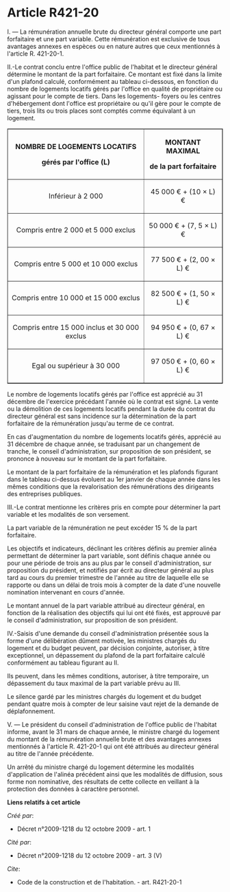 # Article R421-20

I. ― La rémunération annuelle brute du directeur général comporte une part forfaitaire et une part variable. Cette
rémunération est exclusive de tous avantages annexes en espèces ou en nature autres que ceux mentionnés à l'article R.
421-20-1. 

II.-Le contrat conclu entre l'office public de l'habitat et le directeur général détermine le montant de la part forfaitaire.
Ce montant est fixé dans la limite d'un plafond calculé, conformément au tableau ci-dessous, en fonction du nombre de
logements locatifs gérés par l'office en qualité de propriétaire ou agissant pour le compte de tiers. Dans les logements-
foyers ou les centres d'hébergement dont l'office est propriétaire ou qu'il gère pour le compte de tiers, trois lits ou trois
places sont comptés comme équivalant à un logement. 

<table border="1">
  <tbody>
    <tr>
      <th>

NOMBRE DE LOGEMENTS LOCATIFS 

gérés par l'office (L) 

</th>
      <th>

MONTANT MAXIMAL 

de la part forfaitaire 

</th>
    </tr>
    <tr>
      <td align="center">

Inférieur à 2 000 

</td>
      <td align="center">

45 000 € + (10 × L) € 

</td>
    </tr>
    <tr>
      <td align="center">

Compris entre 2 000 et 5 000 exclus 

</td>
      <td align="center">

50 000 € + (7, 5 × L) € 

</td>
    </tr>
    <tr>
      <td align="center">

Compris entre 5 000 et 10 000 exclus 

</td>
      <td align="center">

77 500 € + (2, 00 × L) € 

</td>
    </tr>
    <tr>
      <td align="center">

Compris entre 10 000 et 15 000 exclus 

</td>
      <td align="center">

82 500 € + (1, 50 × L) € 

</td>
    </tr>
    <tr>
      <td align="center">

Compris entre 15 000 inclus et 30 000 exclus 

</td>
      <td align="center">

94 950 € + (0, 67 × L) € 

</td>
    </tr>
    <tr>
      <td align="center">

Egal ou supérieur à 30 000 

</td>
      <td align="center">

97 050 € + (0, 60 × L) € 

</td>
    </tr>
  </tbody>
</table>

Le nombre de logements locatifs gérés par l'office est apprécié au 31 décembre de l'exercice précédant l'année où le contrat
est signé. La vente ou la démolition de ces logements locatifs pendant la durée du contrat du directeur général est sans
incidence sur la détermination de la part forfaitaire de la rémunération jusqu'au terme de ce contrat. 

En cas d'augmentation du nombre de logements locatifs gérés, apprécié au 31 décembre de chaque année, se traduisant par un
changement de tranche, le conseil d'administration, sur proposition de son président, se prononce à nouveau sur le montant de
la part forfaitaire. 

Le montant de la part forfaitaire de la rémunération et les plafonds figurant dans le tableau ci-dessus évoluent au 1er
janvier de chaque année dans les mêmes conditions que la revalorisation des rémunérations des dirigeants des entreprises
publiques. 

III.-Le contrat mentionne les critères pris en compte pour déterminer la part variable et les modalités de son versement. 

La part variable de la rémunération ne peut excéder 15 % de la part forfaitaire. 

Les objectifs et indicateurs, déclinant les critères définis au premier alinéa permettant de déterminer la part variable,
sont définis chaque année ou pour une période de trois ans au plus par le conseil d'administration, sur proposition du
président, et notifiés par écrit au directeur général au plus tard au cours du premier trimestre de l'année au titre de
laquelle elle se rapporte ou dans un délai de trois mois à compter de la date d'une nouvelle nomination intervenant en cours
d'année. 

Le montant annuel de la part variable attribué au directeur général, en fonction de la réalisation des objectifs qui lui ont
été fixés, est approuvé par le conseil d'administration, sur proposition de son président. 

IV.-Saisis d'une demande du conseil d'administration présentée sous la forme d'une délibération dûment motivée, les ministres
chargés du logement et du budget peuvent, par décision conjointe, autoriser, à titre exceptionnel, un dépassement du plafond
de la part forfaitaire calculé conformément au tableau figurant au II. 

Ils peuvent, dans les mêmes conditions, autoriser, à titre temporaire, un dépassement du taux maximal de la part variable
prévu au III. 

Le silence gardé par les ministres chargés du logement et du budget pendant quatre mois à compter de leur saisine vaut rejet
de la demande de déplafonnement.

V. ― Le président du conseil d'administration de l'office public de l'habitat informe, avant le 31 mars de chaque année, le
ministre chargé du logement du montant de la rémunération annuelle brute et des avantages annexes mentionnés à l'article R.
421-20-1 qui ont été attribués au directeur général au titre de l'année précédente. 

Un arrêté du ministre chargé du logement détermine les modalités d'application de l'alinéa précédent ainsi que les modalités
de diffusion, sous forme non nominative, des résultats de cette collecte en veillant à la protection des données à caractère
personnel.

**Liens relatifs à cet article**

_Créé par_:

  - Décret n°2009-1218 du 12 octobre 2009 - art. 1

_Cité par_:

  - Décret n°2009-1218 du 12 octobre 2009 - art. 3 (V)

_Cite_:

  - Code de la construction et de l'habitation. - art. R421-20-1
